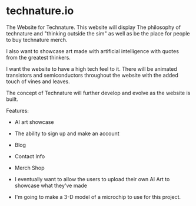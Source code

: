 # technature.io
The Website for Technature. 
This website will display The philosophy of technature and "thinking outside the sim"
as well as be the place for people to buy technature merch. 

I also want to showcase art made with artificial intelligence with quotes from the greatest thinkers. 

I want the website to have a high tech feel to it. There will be animated transistors and semiconductors throughout the website with the added touch of vines and leaves. 

The concept of Technature will further develop and evolve as the website is built. 

Features: 

- AI art showcase 
- The ability to sign up and make an account 
- Blog 
- Contact Info
- Merch Shop

- I eventually want to allow the users to upload their own AI Art to showcase what they've made
- I'm going to make a 3-D model of a microchip to use for this project. 
